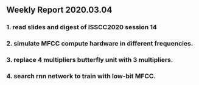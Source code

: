 ## Weekly Report 2020.03.04



### 1. read slides and digest of ISSCC2020 session 14


### 2. simulate MFCC compute hardware in different frequencies. 


### 3. replace 4 multipliers butterfly unit with 3 multipliers.


### 4. search rnn network to train with low-bit MFCC.





